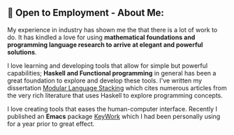 ## 🔎 Open to Employment - About Me:
My experience in industry has shown me the that there is a lot of work to do. It has kindled a love for using **mathematical foundations and programming language research to arrive at elegant and powerful solutions**.
   
I love learning and developing tools that allow for simple but powerful capabilities; **Haskell and Functional programming** in general has been a great foundation to explore and develop these tools. I've written my dissertation [Modular Language Stacking](https://github.com/ErnestKz/Dissertation-ModularLanguageStacking/blob/main/Dissertation.pdf) which cites numerous articles from the very rich literature that uses Haskell to explore programming concepts.
  
I love creating tools that eases the human-computer interface. Recently I published an **Emacs** package [KeyWork](https://github.com/ErnestKz/KeyWork) which I had been personally using for a year prior to great effect.
